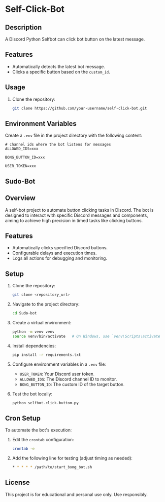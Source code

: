# Self-Click-Bot

## Description
A Discord Python Selfbot can click bot button on the latest message.

## Features
- Automatically detects the latest bot message.
- Clicks a specific button based on the `custom_id`.

## Usage
1. Clone the repository:
   ```bash
   git clone https://github.com/your-username/self-click-bot.git
   ```

## Environment Variables
Create a `.env` file in the project directory with the following content:

```env
# channel ids where the bot listens for messages
ALLOWED_IDS=xxx

BONG_BUTTON_ID=xxx

USER_TOKEN=xxx
```

## Sudo-Bot

## Overview
A self-bot project to automate button clicking tasks in Discord. The bot is designed to interact with specific Discord messages and components, aiming to achieve high precision in timed tasks like clicking buttons.

## Features
- Automatically clicks specified Discord buttons.
- Configurable delays and execution times.
- Logs all actions for debugging and monitoring.

## Setup
1. Clone the repository:
   ```bash
   git clone <repository_url>
   ```
2. Navigate to the project directory:
   ```bash
   cd Sudo-bot
   ```
3. Create a virtual environment:
   ```bash
   python -m venv venv
   source venv/bin/activate   # On Windows, use `venv\Scripts\activate`
   ```
4. Install dependencies:
   ```bash
   pip install -r requirements.txt
   ```
5. Configure environment variables in a `.env` file:
   - `USER_TOKEN`: Your Discord user token.
   - `ALLOWED_IDS`: The Discord channel ID to monitor.
   - `BONG_BUTTON_ID`: The custom ID of the target button.

6. Test the bot locally:
   ```bash
   python selfbot-click-buttom.py
   ```

## Cron Setup
To automate the bot's execution:
1. Edit the `crontab` configuration:
   ```bash
   crontab -e
   ```
2. Add the following line for testing (adjust timing as needed):
   ```bash
   * * * * * /path/to/start_bong_bot.sh
   ```

## License
This project is for educational and personal use only. Use responsibly.
